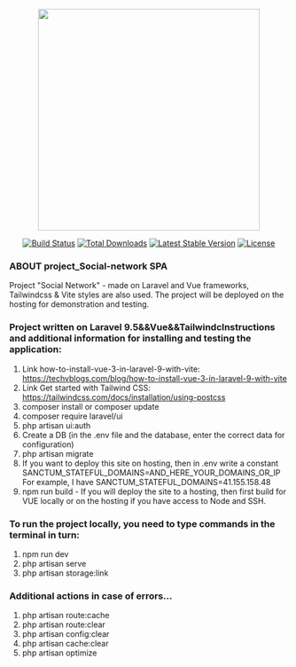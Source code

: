 <p align="center"><a href="https://laravel.com" target="_blank"><img src="https://raw.githubusercontent.com/laravel/art/master/logo-lockup/5%20SVG/2%20CMYK/1%20Full%20Color/laravel-logolockup-cmyk-red.svg" width="400"></a></p>

<p align="center">
<a href="https://travis-ci.org/laravel/framework"><img src="https://travis-ci.org/laravel/framework.svg" alt="Build Status"></a>
<a href="https://packagist.org/packages/laravel/framework"><img src="https://img.shields.io/packagist/dt/laravel/framework" alt="Total Downloads"></a>
<a href="https://packagist.org/packages/laravel/framework"><img src="https://img.shields.io/packagist/v/laravel/framework" alt="Latest Stable Version"></a>
<a href="https://packagist.org/packages/laravel/framework"><img src="https://img.shields.io/packagist/l/laravel/framework" alt="License"></a>
</p>


### ABOUT project_Social-network SPA
Project "Social Network" - made on Laravel and Vue frameworks, Tailwindcss & Vite styles are also used. The project will be deployed on the hosting for 
demonstration and testing.

### Project written on Laravel 9.5&&Vue&&TailwindcInstructions and additional information for installing and testing the application: 
1. Link how-to-install-vue-3-in-laravel-9-with-vite: https://techvblogs.com/blog/how-to-install-vue-3-in-laravel-9-with-vite
2. Link Get started with Tailwind CSS: https://tailwindcss.com/docs/installation/using-postcss
3. composer install or composer update
4. composer require laravel/ui
5. php artisan ui:auth
6. Create a DB (in the .env file and the database, enter the correct data for configuration)
7. php artisan migrate
8. If you want to deploy this site on hosting, then in .env
   write a constant
   SANCTUM_STATEFUL_DOMAINS=AND_HERE_YOUR_DOMAINS_OR_IP
   For example, I have
   SANCTUM_STATEFUL_DOMAINS=41.155.158.48
9. npm run build - If you will deploy the site to a hosting, then first build for VUE locally or on the hosting if you have access to Node and SSH. 



### To run the project locally, you need to type commands in the terminal in turn: 

1. npm run dev 
2. php artisan serve
3. php artisan storage:link

### Additional actions in case of errors...
1. php artisan route:cache
2. php artisan route:clear
3. php artisan config:clear
4. php artisan cache:clear
5. php artisan optimize
